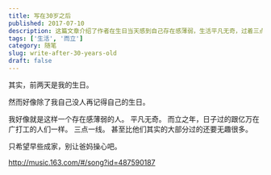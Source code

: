 ```yaml
---
title: 写在30岁之后
published: 2017-07-10
description: 这篇文章介绍了作者在生日当天感到自己存在感薄弱，生活平凡无奇，过着三点一线的打工生活，希望早日成家以减轻父母的担忧。
tags: ['生活', '而立']
category: 随笔
slug: write-after-30-years-old
draft: false
---
```


其实，前两天是我的生日。 

然而好像除了我自己没人再记得自己的生日。 

我好像就是这样一个存在感薄弱的人。
平凡无奇。 
而立之年，日子过的跟亿万在广打工的人们一样。 
三点一线。 
甚至比他们其实的大部分过的还要无趣很多。 
 
只希望早些成家，别让爸妈操心吧。 

http://music.163.com/#/song?id=487590187